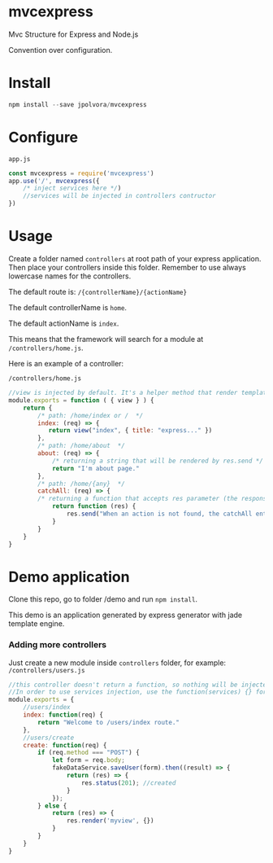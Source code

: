 # mvcexpress
Mvc Structure for Express and Node.js

Convention over configuration.

# Install
```js
npm install --save jpolvora/mvcexpress
```

# Configure
`app.js`
```js
const mvcexpress = require('mvcexpress')
app.use('/', mvcexpress({
    /* inject services here */)
    //services will be injected in controllers contructor
})
```

# Usage
Create a folder named `controllers` at root path of your express application. Then place your controllers inside this folder. Remember to use always lowercase names for the controllers.

The default route is: `/{controllerName}/{actionName}`

The default controllerName is `home`.

The default actionName is `index`.

This means that the framework will search for a module at `/controllers/home.js`.

Here is an example of a controller:

`/controllers/home.js`

```js
//view is injected by default. It's a helper method that render templates using res.render(viewName, model)
module.exports = function ( { view } ) {
    return {
        /* path: /home/index or /  */
        index: (req) => {
           return view("index", { title: "express..." })
        },
        /* path: /home/about  */
        about: (req) => {
            /* returning a string that will be rendered by res.send */
            return "I'm about page."
        },
        /* path: /home/{any}  */
        catchAll: (req) => {
        /* returning a function that accepts res parameter (the response object from express) */
            return function (res) {
                res.send("When an action is not found, the catchAll enters in action.");
            }
        }
    }
}
```

# Demo application
Clone this repo, go to folder /demo and run `npm install`.

This demo is an application generated by express generator with jade template engine.

### Adding more controllers

Just create a new module inside `controllers` folder, for example: 
`/controllers/users.js`
```js
//this controller doesn't return a function, so nothing will be injected.
//In order to use services injection, use the function(services) {} format
module.exports = {
    //users/index
    index: function(req) {
        return "Welcome to /users/index route."
    },
    //users/create
    create: function(req) {
        if (req.method === "POST") {
            let form = req.body;
            fakeDataService.saveUser(form).then((result) => {
                return (res) => {
                    res.status(201); //created
                }
            });
        } else {
            return (res) => {
                res.render('myview', {})
            }
        }
    }
}
```
